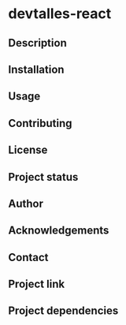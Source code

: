 # devtalles-react

## Description

## Installation

## Usage

## Contributing

## License

## Project status

## Author

## Acknowledgements

## Contact

## Project link

## Project dependencies

